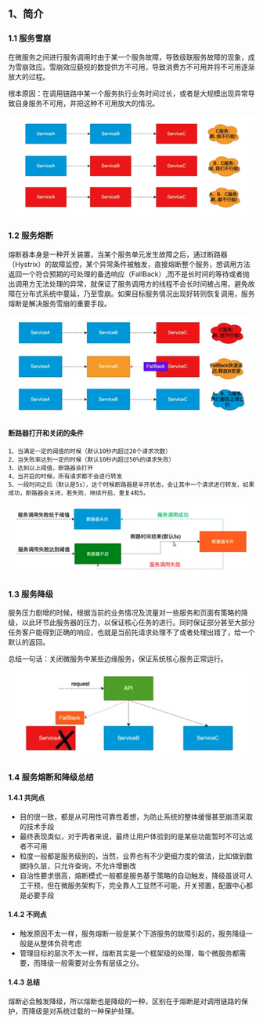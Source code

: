 ## 1、简介

### 1.1 服务雪崩

在微服务之间进行服务调用时由于某一个服务故障，导致级联服务故障的现象，成为雪崩效应。雪崩效应藐视的数提供方不可用，导致消费方不可用并将不可用逐渐放大的过程。

根本原因：在调用链路中某一个服务执行业务时间过长，或者是大规模出现异常导致自身服务不可用，并把这种不可用放大的情况。

![image-20211022092746251](./images/image-20211022092746251.png)

### 1.2 服务熔断

熔断器本身是一种开关装置，当某个服务单元发生故障之后，通过断路器（Hystrix）的故障监控，某个异常条件被触发，直接熔断整个服务，想调用方法返回一个符合预期的可处理的备选响应（FallBack）,而不是长时间的等待或者抛出调用方无法处理的异常，就保证了服务调用方的线程不会长时间被占用，避免故障在分布式系统中蔓延，乃至雪崩。如果目标服务情况出现好转则恢复调用，服务熔断是解决服务雪崩的重要手段。

![image-20211022093708868](./images/image-20211022093708868.png)

#### 断路器打开和关闭的条件

```properties
1、当满足一定的阈值的时候（默认10秒内超过20个请求次数）
2、当失败率达到一定的时候（默认10秒内超过50%的请求失败）
3、达到以上阈值，断路器会打开
4、当开启的时候，所有请求都不会进行转发
5、一段时间之后（默认是5s），这个时候断路器是半开状态，会让其中一个请求进行转发，如果成功，断路器会关闭，若失败，继续开启，重复4和5。
```

![image-20211022094624475](./images/image-20211022094624475.png)

### 1.3 服务降级

服务压力剧增的时候，根据当前的业务情况及流量对一些服务和页面有策略的降级，以此环节此服务器的压力，以保证核心任务的进行。同时保证部分甚至大部分任务客户能得到正确的响应，也就是当前扥请求处理不了或者处理出错了，给一个默认的返回。

总结一句话：关闭微服务中某些边缘服务，保证系统核心服务正常运行。

![image-20211022094742980](./images/image-20211022094742980.png)

### 1.4 服务熔断和降级总结

#### 1.4.1 共同点

+ 目的很一致，都是从可用性可靠性着想，为防止系统的整体缓慢甚至崩溃采取的技术手段
+ 最终表现类似，对于两者来说，最终让用户体验到的是某些功能暂时不可达或者不可用
+ 粒度一般都是服务级别的，当然，业界也有不少更细力度的做法，比如做到数据持久层，只允许查询，不允许增删改
+ 自治性要求很高，熔断模式一般都是服务基于策略的自动触发，降级虽说可人工干预，但在微服务架构下，完全靠人工显然不可能，开关预置，配置中心都是必要手段

#### 1.4.2 不同点

+ 触发原因不太一样，服务熔断一般是某个下游服务的故障引起的，服务降级一般是从整体负荷考虑
+ 管理目标的层次不太一样，熔断其实是一个框架级的处理，每个微服务都需要，而降级一般需要对业务有层级之分。

#### 1.4.3 总结

熔断必会触发降级，所以熔断也是降级的一种，区别在于熔断是对调用链路的保护，而降级是对系统过载的一种保护处理。